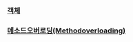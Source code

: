 ### [객체](https://yunaaa0620.tistory.com/51)
### [메소드오버로딩(Methodoverloading)](https://yunaaa0620.tistory.com/62)

